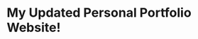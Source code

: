 # My Updated Personal Portfolio Website!

<!-- Use localhost:3000/personal-website2026 to run website locally-->